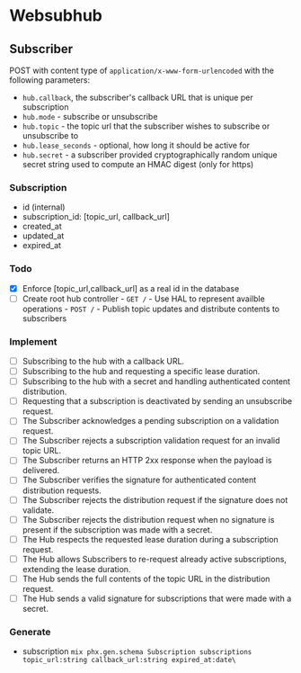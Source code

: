 # Websubhub

## Subscriber
POST with content type of `application/x-www-form-urlencoded` with the following parameters:
  - `hub.callback`, the subscriber's callback URL that is unique per subscription
  - `hub.mode` - subscribe or unsubscribe
  - `hub.topic` - the topic url that the subscriber wishes to subscribe or unsubscribe to
  - `hub.lease_seconds` - optional, how long it should be active for
  - `hub.secret` - a subscriber provided cryptographically random unique secret string used to compute an HMAC digest (only for https)

### Subscription
  - id (internal)
  - subscription_id: [topic_url, callback_url]
  - created_at
  - updated_at
  - expired_at

### Todo
- [x] Enforce [topic_url,callback_url] as a real id in the database
- [ ] Create root hub controller
      - `GET /` - Use HAL to represent availble operations
      - `POST /` - Publish topic updates and distribute contents to subscribers

### Implement
- [ ] Subscribing to the hub with a callback URL.
- [ ] Subscribing to the hub and requesting a specific lease duration.
- [ ] Subscribing to the hub with a secret and handling authenticated content distribution.
- [ ] Requesting that a subscription is deactivated by sending an unsubscribe request.
- [ ] The Subscriber acknowledges a pending subscription on a validation request.
- [ ] The Subscriber rejects a subscription validation request for an invalid topic URL.
- [ ] The Subscriber returns an HTTP 2xx response when the payload is delivered.
- [ ] The Subscriber verifies the signature for authenticated content distribution requests.
- [ ] The Subscriber rejects the distribution request if the signature does not validate.
- [ ] The Subscriber rejects the distribution request when no signature is present if the subscription was made with a secret.
- [ ] The Hub respects the requested lease duration during a subscription request.
- [ ] The Hub allows Subscribers to re-request already active subscriptions, extending the lease duration.
- [ ] The Hub sends the full contents of the topic URL in the distribution request.
- [ ] The Hub sends a valid signature for subscriptions that were made with a secret.

### Generate

- subscription `mix phx.gen.schema Subscription subscriptions topic_url:string callback_url:string expired_at:date\`
